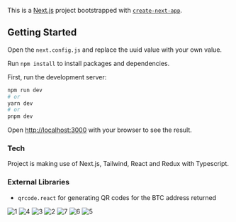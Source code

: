 This is a [Next.js](https://nextjs.org/) project bootstrapped with [`create-next-app`](https://github.com/vercel/next.js/tree/canary/packages/create-next-app).

## Getting Started

Open the `next.config.js` and replace the uuid value with your own value.

Run `npm install` to install packages and dependencies.

First, run the development server:

```bash
npm run dev
# or
yarn dev
# or
pnpm dev
```

Open [http://localhost:3000](http://localhost:3000) with your browser to see the result.

### Tech

Project is making use of Next.js, Tailwind, React and Redux with Typescript.

### External Libraries

- `qrcode.react` for generating QR codes for the BTC address returned

![1](https://github.com/hanielchids/frontend-app/assets/51701270/c0df39eb-661b-405e-9a13-95ea5e12e03d)
![4](https://github.com/hanielchids/frontend-app/assets/51701270/0c7a1e6b-edfd-4d72-acda-382eea4755f9)
![3](https://github.com/hanielchids/frontend-app/assets/51701270/b9dd8ff3-29f9-45c9-be8e-b6245afd4274)
![2](https://github.com/hanielchids/frontend-app/assets/51701270/df901e30-8caa-4719-a12b-9d7d7a689ede)
![7](https://github.com/hanielchids/frontend-app/assets/51701270/cfe17eec-2d22-486b-8f75-91411451aea8)
![6](https://github.com/hanielchids/frontend-app/assets/51701270/6b9ed161-a3f2-4120-8355-deb03ce09f09)
![5](https://github.com/hanielchids/frontend-app/assets/51701270/a5427746-d1c3-4b6b-bd3a-e75c3e523183)
